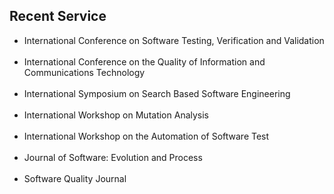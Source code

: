## Recent Service
<ul class="fa-ul">
<li><i class="fa-li fa fa-superpowers fa-lg"></i><div class="serviceitemonly"> International Conference on Software Testing, Verification and Validation </div> <br>
<li><i class="fa-li fa fa-superpowers fa-lg"></i><div class="serviceitemonly"> International Conference on the Quality of Information and Communications Technology </div> <br>
<li><i class="fa-li fa fa-superpowers fa-lg"></i><div class="serviceitemonly"> International Symposium on Search Based Software Engineering </div> <br>
<li><i class="fa-li fa fa-superpowers fa-lg"></i><div class="serviceitemonly"> International Workshop on Mutation Analysis </div> <br>
<li><i class="fa-li fa fa-superpowers fa-lg"></i><div class="serviceitemonly"> International Workshop on the Automation of Software Test </div> <br>
<li><i class="fa-li fa fa-superpowers fa-lg"></i><div class="serviceitemonly"> Journal of Software: Evolution and Process </div> <br>
<li><i class="fa-li fa fa-superpowers fa-lg"></i><div class="serviceitem"> Software Quality Journal </div> <br>
</ul>

